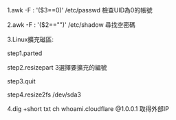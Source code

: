 1.awk -F : '($3==0)' /etc/passwd 檢查UID為0的帳號

2.awk -F : '($2=="")' /etc/shadow 尋找空密碼

3.Linux擴充磁區:

step1.parted

step2.resizepart 3選擇要擴充的編號

step3.quit

step4.resize2fs /dev/sda3

4.dig +short txt ch whoami.cloudflare @1.0.0.1 取得外部IP
